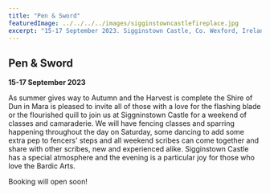 ```yaml
---
title: "Pen & Sword"
featuredImage: ../../../../images/sigginstowncastlefireplace.jpg
excerpt: "15-17 September 2023. Sigginstown Castle, Co. Wexford, Ireland."
---
```


## Pen & Sword

**15-17 September 2023**

As summer gives way to Autumn and the Harvest is complete the Shire of Dun in Mara is pleased to invite all of those with a love for the flashing blade or the flourished quill to join us at Siggninstown Castle for a weekend of classes and camaraderie.
We will have fencing classes and sparring happening throughout the day on Saturday, some dancing to add some extra pep to fencers' steps and all weekend scribes can come together and share with other scribes, new and experienced alike. Sigginstown Castle has a special atmosphere and the evening is a particular joy for those who love the Bardic Arts.

Booking will open soon!